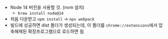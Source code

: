 - Node 14 버전을 사용할 것. (nvm 설치)
  - `brew install node@14`
- 처음 다운받고 `npm install` -> `npx webpack`
- 빌드에 성공하면 dist 폴더가 생성되는데, 이 폴더를 `chrome://extensions`에서 압축해제된 확장프로그램으로 로드하면 됨
